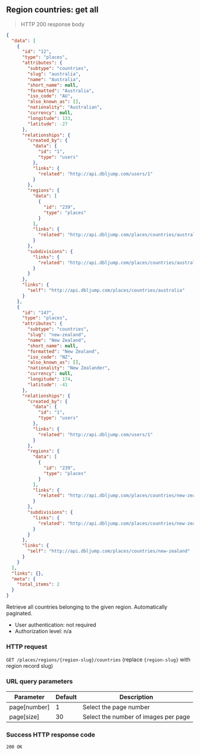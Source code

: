 ## Region countries: get all

> HTTP 200 response body

```JSON
{
  "data": [
    {
      "id": "12",
      "type": "places",
      "attributes": {
        "subtype": "countries",
        "slug": "australia",
        "name": "Australia",
        "short_name": null,
        "formatted": "Australia",
        "iso_code": "AU",
        "also_known_as": [],
        "nationality": "Australian",
        "currency": null,
        "longitude": 133,
        "latitude": -27
      },
      "relationships": {
        "created_by": {
          "data": {
            "id": "1",
            "type": "users"
          },
          "links": {
            "related": "http://api.dbljump.com/users/1"
          }
        },
        "regions": {
          "data": [
            {
              "id": "239",
              "type": "places"
            }
          ],
          "links": {
            "related": "http://api.dbljump.com/places/countries/australia/regions"
          }
        },
        "subdivisions": {
          "links": {
            "related": "http://api.dbljump.com/places/countries/australia/subdivisions"
          }
        }
      },
      "links": {
        "self": "http://api.dbljump.com/places/countries/australia"
      }
    },
    {
      "id": "147",
      "type": "places",
      "attributes": {
        "subtype": "countries",
        "slug": "new-zealand",
        "name": "New Zealand",
        "short_name": null,
        "formatted": "New Zealand",
        "iso_code": "NZ",
        "also_known_as": [],
        "nationality": "New Zealander",
        "currency": null,
        "longitude": 174,
        "latitude": -41
      },
      "relationships": {
        "created_by": {
          "data": {
            "id": "1",
            "type": "users"
          },
          "links": {
            "related": "http://api.dbljump.com/users/1"
          }
        },
        "regions": {
          "data": [
            {
              "id": "239",
              "type": "places"
            }
          ],
          "links": {
            "related": "http://api.dbljump.com/places/countries/new-zealand/regions"
          }
        },
        "subdivisions": {
          "links": {
            "related": "http://api.dbljump.com/places/countries/new-zealand/subdivisions"
          }
        }
      },
      "links": {
        "self": "http://api.dbljump.com/places/countries/new-zealand"
      }
    }
  ],
  "links": {},
  "meta": {
    "total_items": 2
  }
}
```

Retrieve all countries belonging to the given region. Automatically paginated.

* User authentication: not required
* Authorization level: n/a

### HTTP request

`GET /places/regions/{region-slug}/countries` (replace `{region-slug}` with region record slug)

### URL query parameters

Parameter | Default | Description
--------- | ------- | -----------
page[number] | 1 | Select the page number
page[size] | 30 | Select the number of images per page

### Success HTTP response code

`200 OK`
